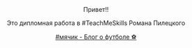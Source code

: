 <div align="center">Привет!!

Это дипломная работа в #TeachMeSkills Романа Пилецкого

<a href="https://piletski.beget.tech/" target="_blank">#мячик - Блог о футболе &#9917;</a><div>
